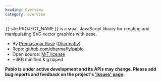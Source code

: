 ```yaml
--- 
heading: Overview
category: overview
---
```


&#8202;<span class="project-name">{{ site.PROJECT_NAME }}</span> is a small JavaScript library for creating and manipulating SVG vector graphics with ease.


- By [Premasagar Rose](http://premasagar.com) ([Dharmafly](http://dharmafly.com))
- Repo: [github.com/dharmafly/pablo](https://github.com/dharmafly/pablo)
- Open source: [MIT license](http://opensource.org/licenses/mit-license.php)
- ~3KB minified & gzipped

**Pablo is under active development and its APIs may change. Please add bug reports and feedback on the project's ['Issues' page](https://github.com/dharmafly/pablo/issues).**

